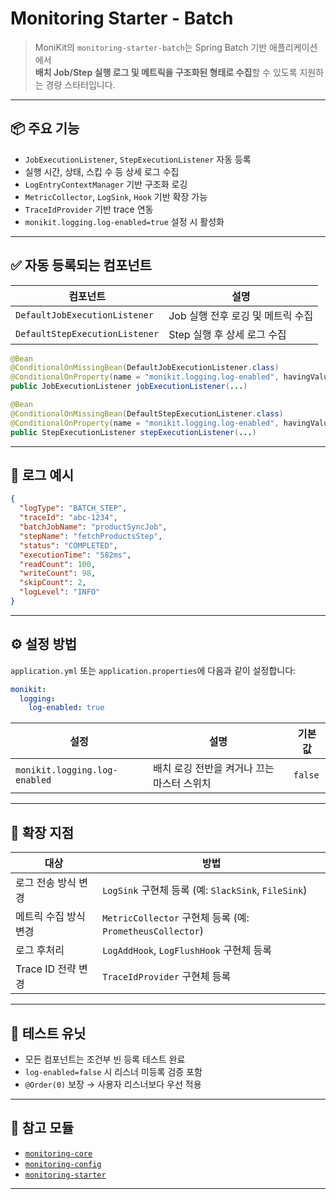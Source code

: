 # Monitoring Starter - Batch

> MoniKit의 `monitoring-starter-batch`는 Spring Batch 기반 애플리케이션에서  
> **배치 Job/Step 실행 로그 및 메트릭을 구조화된 형태로 수집**할 수 있도록 지원하는 경량 스타터입니다.

---

## 📦 주요 기능

- `JobExecutionListener`, `StepExecutionListener` 자동 등록
- 실행 시간, 상태, 스킵 수 등 상세 로그 수집
- `LogEntryContextManager` 기반 구조화 로깅
- `MetricCollector`, `LogSink`, `Hook` 기반 확장 가능
- `TraceIdProvider` 기반 trace 연동
- `monikit.logging.log-enabled=true` 설정 시 활성화

---

## ✅ 자동 등록되는 컴포넌트

| 컴포넌트 | 설명 |
|----------|------|
| `DefaultJobExecutionListener` | Job 실행 전후 로깅 및 메트릭 수집 |
| `DefaultStepExecutionListener` | Step 실행 후 상세 로그 수집 |

```java
@Bean
@ConditionalOnMissingBean(DefaultJobExecutionListener.class)
@ConditionalOnProperty(name = "monikit.logging.log-enabled", havingValue = "true")
public JobExecutionListener jobExecutionListener(...)

@Bean
@ConditionalOnMissingBean(DefaultStepExecutionListener.class)
@ConditionalOnProperty(name = "monikit.logging.log-enabled", havingValue = "true")
public StepExecutionListener stepExecutionListener(...)
```

---

## 🧾 로그 예시

```json
{
  "logType": "BATCH_STEP",
  "traceId": "abc-1234",
  "batchJobName": "productSyncJob",
  "stepName": "fetchProductsStep",
  "status": "COMPLETED",
  "executionTime": "582ms",
  "readCount": 100,
  "writeCount": 98,
  "skipCount": 2,
  "logLevel": "INFO"
}
```

---

## ⚙️ 설정 방법

`application.yml` 또는 `application.properties`에 다음과 같이 설정합니다:

```yaml
monikit:
  logging:
    log-enabled: true
```

| 설정 | 설명 | 기본값 |
|------|------|--------|
| `monikit.logging.log-enabled` | 배치 로깅 전반을 켜거나 끄는 마스터 스위치 | `false` |

---

## 🧩 확장 지점

| 대상 | 방법 |
|------|------|
| 로그 전송 방식 변경 | `LogSink` 구현체 등록 (예: `SlackSink`, `FileSink`) |
| 메트릭 수집 방식 변경 | `MetricCollector` 구현체 등록 (예: `PrometheusCollector`) |
| 로그 후처리 | `LogAddHook`, `LogFlushHook` 구현체 등록 |
| Trace ID 전략 변경 | `TraceIdProvider` 구현체 등록 |

---

## 🧪 테스트 유닛

- 모든 컴포넌트는 조건부 빈 등록 테스트 완료
- `log-enabled=false` 시 리스너 미등록 검증 포함
- `@Order(0)` 보장 → 사용자 리스너보다 우선 적용

---

## 📌 참고 모듈

- [`monitoring-core`](../monitoring-core)
- [`monitoring-config`](../monitoring-config)
- [`monitoring-starter`](../monitoring-starter)

---
